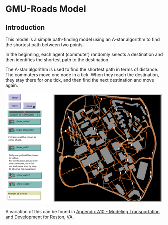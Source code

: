 # GMU-Roads Model

## Introduction

This model is a simple path-finding model using an A-star algorithm to find the shortest path between two points.

In the beginning, each agent (commuter) randomly selects a destination and then identifies the shortest path to the destination. 

The A-star algorithm is used to find the shortest path in terms of distance. The commuters move one node in a tick. When they reach the destination, they stay there for one tick, and then find the next destination and move again.

![GUI logo](GMU_Roads_GUI.png)

A variation of this can be found in [Appendix A10 - Modeling Transportation and Development for Reston, VA](..AppendixA/Reston).
